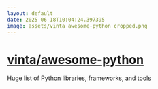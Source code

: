 ```yaml
---
layout: default
date: 2025-06-18T10:04:24.397395
image: assets/vinta_awesome-python_cropped.png
---
```


# [vinta/awesome-python](https://github.com/vinta/awesome-python)

Huge list of Python libraries, frameworks, and tools
